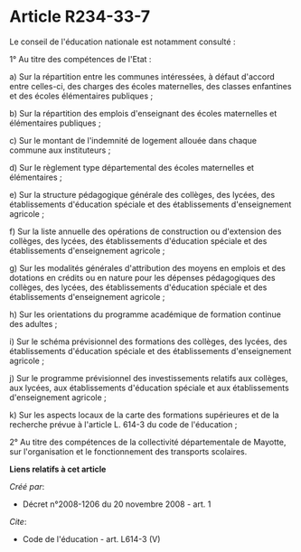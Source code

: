 # Article R234-33-7

Le conseil de l'éducation nationale est notamment consulté : 

1° Au titre des compétences de l'Etat : 

a) Sur la répartition entre les communes intéressées, à défaut d'accord entre celles-ci, des charges des écoles maternelles,
des classes enfantines et des écoles élémentaires publiques ; 

b) Sur la répartition des emplois d'enseignant des écoles maternelles et élémentaires publiques ; 

c) Sur le montant de l'indemnité de logement allouée dans chaque commune aux instituteurs ; 

d) Sur le règlement type départemental des écoles maternelles et élémentaires ; 

e) Sur la structure pédagogique générale des collèges, des lycées, des établissements d'éducation spéciale et des
établissements d'enseignement agricole ; 

f) Sur la liste annuelle des opérations de construction ou d'extension des collèges, des lycées, des établissements
d'éducation spéciale et des établissements d'enseignement agricole ; 

g) Sur les modalités générales d'attribution des moyens en emplois et des dotations en crédits ou en nature pour les dépenses
pédagogiques des collèges, des lycées, des établissements d'éducation spéciale et des établissements d'enseignement
agricole ; 

h) Sur les orientations du programme académique de formation continue des adultes ; 

i) Sur le schéma prévisionnel des formations des collèges, des lycées, des établissements d'éducation spéciale et des
établissements d'enseignement agricole ; 

j) Sur le programme prévisionnel des investissements relatifs aux collèges, aux lycées, aux établissements d'éducation
spéciale et aux établissements d'enseignement agricole ; 

k) Sur les aspects locaux de la carte des formations supérieures et de la recherche prévue à l'article L. 614-3 du code de
l'éducation ; 

2° Au titre des compétences de la collectivité départementale de Mayotte, sur l'organisation et le fonctionnement des
transports scolaires.

**Liens relatifs à cet article**

_Créé par_:

  - Décret n°2008-1206 du 20 novembre 2008 - art. 1

_Cite_:

  - Code de l'éducation - art. L614-3 (V)

